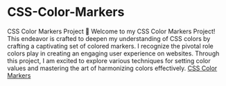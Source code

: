 # CSS-Color-Markers

CSS Color Markers Project 🎨
Welcome to my CSS Color Markers Project! This endeavor is crafted to deepen my understanding of CSS colors by crafting a captivating set of colored markers. I recognize the pivotal role colors play in creating an engaging user experience on websites. Through this project, I am excited to explore various techniques for setting color values and mastering the art of harmonizing colors effectively.
[CSS Color Markers](yeab243.github.io/CSS-Color-Markers/)
